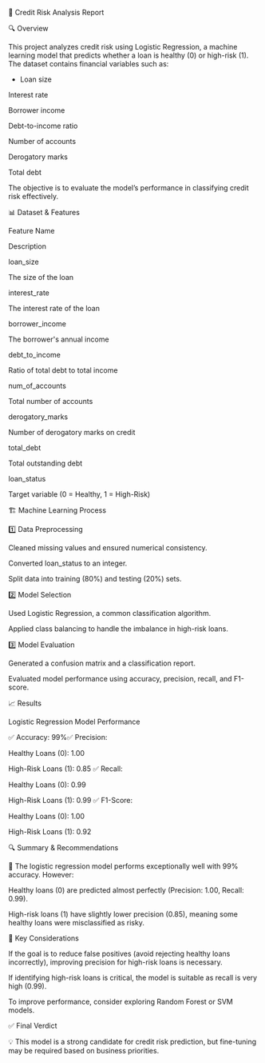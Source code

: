 📌 Credit Risk Analysis Report

🔍 Overview

This project analyzes credit risk using Logistic Regression, a machine learning model that predicts whether a loan is healthy (0) or high-risk (1). The dataset contains financial variables such as:

- Loan size

Interest rate

Borrower income

Debt-to-income ratio

Number of accounts

Derogatory marks

Total debt

The objective is to evaluate the model’s performance in classifying credit risk effectively.

📊 Dataset & Features

Feature Name

Description

loan_size

The size of the loan

interest_rate

The interest rate of the loan

borrower_income

The borrower's annual income

debt_to_income

Ratio of total debt to total income

num_of_accounts

Total number of accounts

derogatory_marks

Number of derogatory marks on credit

total_debt

Total outstanding debt

loan_status

Target variable (0 = Healthy, 1 = High-Risk)

🏗️ Machine Learning Process

1️⃣ Data Preprocessing

Cleaned missing values and ensured numerical consistency.

Converted loan_status to an integer.

Split data into training (80%) and testing (20%) sets.

2️⃣ Model Selection

Used Logistic Regression, a common classification algorithm.

Applied class balancing to handle the imbalance in high-risk loans.

3️⃣ Model Evaluation

Generated a confusion matrix and a classification report.

Evaluated model performance using accuracy, precision, recall, and F1-score.

📈 Results

Logistic Regression Model Performance

✅ Accuracy: 99%✅ Precision:

Healthy Loans (0): 1.00

High-Risk Loans (1): 0.85
✅ Recall:

Healthy Loans (0): 0.99

High-Risk Loans (1): 0.99
✅ F1-Score:

Healthy Loans (0): 1.00

High-Risk Loans (1): 0.92

🔍 Summary & Recommendations

📌 The logistic regression model performs exceptionally well with 99% accuracy. However:

Healthy loans (0) are predicted almost perfectly (Precision: 1.00, Recall: 0.99).

High-risk loans (1) have slightly lower precision (0.85), meaning some healthy loans were misclassified as risky.

🔹 Key Considerations

If the goal is to reduce false positives (avoid rejecting healthy loans incorrectly), improving precision for high-risk loans is necessary.

If identifying high-risk loans is critical, the model is suitable as recall is very high (0.99).

To improve performance, consider exploring Random Forest or SVM models.

✅ Final Verdict

💡 This model is a strong candidate for credit risk prediction, but fine-tuning may be required based on business priorities.
